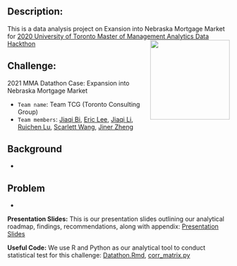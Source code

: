 ## Description:
This is a data analysis project on Exansion into Nebraska Mortgage Market for [2020 University of Toronto Master of Management Analytics Data Hackthon](https://www.rotman.utoronto.ca/Degrees/MastersPrograms/MMA/datathon2021faq) <img src='figures/datathon.png' align="right" height="180"/>


## Challenge: 
2021 MMA Datathon Case: Expansion into Nebraska Mortgage Market
- `Team name`: Team TCG (Toronto Consulting Group)
- `Team members`: [Jiaqi Bi](), [Eric Lee](), [Jiaqi Li](), [Ruichen Lu](), [Scarlett Wang](), [Jiner Zheng]()

## Background
- 

## Problem
- 

**Presentation Slides:** This is our presentation slides outlining our analytical roadmap, findings, recommendations, along with appendix: [Presentation Slides](https://github.com/Cyanjiner/Mortgage-Market-Expansion/blob/main/Datathon%20-%20TCG%20Presentation.pptx.pdf)

**Useful Code:** We use R and Python as our analytical tool to conduct statistical test for this challenge: [Datathon.Rmd](), [corr_matrix.py]()
